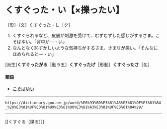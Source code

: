# くすぐった・い【×擽ったい】

［形］［文］くすぐった・し［ク］
1. くすぐられるなど、皮膚が刺激を受けて、むずむずした感じがするさま。こそばゆい。「背中が―・い」
2. なんとなく恥ずかしいような気持ちがするさま。きまりが悪い。「そんなにほめられると―・い」
    

\[派生\]**くすぐったがる**［動ラ五］**くすぐったげ**［形動］**くすぐったさ**［名］

#### 類語

-   [こそばゆい](https://dictionary.goo.ne.jp/word/%E3%81%93%E3%81%9D%E3%81%B0%E3%82%86%E3%81%84/#jn-79532)

---
`https://dictionary.goo.ne.jp/word/%E6%93%BD%E3%81%A3%E3%81%9F%E3%81%84_%28%E3%81%8F%E3%81%99%E3%81%90%E3%81%A3%E3%81%9F%E3%81%84%29/`

---
[[くすぐる（擽る）]]